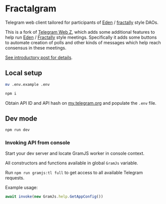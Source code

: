 # Fractalgram

Telegram web client tailored for participants of [Eden](https://www.edenelections.com/) / [fractally](https://fractally.com/) style DAOs.

This is a fork of [Telegram Web Z](https://github.com/Ajaxy/telegram-tt), which adds some additional features to help run [Eden](https://www.edenelections.com/) / [Fractally](https://fractally.com/) style meetings. Specifically it adds some buttons to automate creation of polls and other kinds of messages which help reach consensus in these meetings.

[See introductory post for details](https://peakd.com/dao/@sim31/introducing-fractalgram).

## Local setup

```sh
mv .env.example .env

npm i
```

Obtain API ID and API hash on [my.telegram.org](https://my.telegram.org) and populate the `.env` file.

## Dev mode

```sh
npm run dev
```

### Invoking API from console

Start your dev server and locate GramJS worker in console context.

All constructors and functions available in global `GramJs` variable.

Run `npm run gramjs:tl full` to get access to all available Telegram requests.

Example usage:
``` javascript
await invoke(new GramJs.help.GetAppConfig())
```
